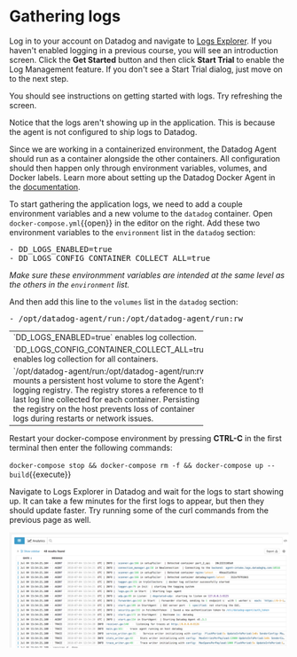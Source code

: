 # Gathering logs
Log in to your account on Datadog and navigate to <a href="https://app.datadoghq.com/logs" target="_datadog">Logs Explorer</a>. If you haven't enabled logging in a previous course, you will see an introduction screen. Click the **Get Started** button and then click **Start Trial** to enable the Log Management feature. If you don't see a Start Trial dialog, just move on to the next step.

You should see instructions on getting started with logs. Try refreshing the screen. 

Notice that the logs aren't showing up in the application. This is because the agent is not configured to ship logs to Datadog. 

Since we are working in a containerized environment, the Datadog Agent should run as a container alongside the other containers. All configuration should then happen only through environment variables, volumes, and Docker labels. Learn more about setting up the Datadog Docker Agent in the <a href="https://docs.datadoghq.com/agent/docker" target="_datadog">documentation</a>.

To start gathering the application logs, we need to add a couple environment variables and a new volume to the `datadog` container. Open `docker-compose.yml`{{open}} in the editor on the right. Add these two environment variables to the `environment` list in the `datadog` section:
  
<pre class="file" data-target="clipboard">
- DD_LOGS_ENABLED=true
- DD_LOGS_CONFIG_CONTAINER_COLLECT_ALL=true
</pre>

  _Make sure these environmment variables are intended at the same level as the others in the `environment` list._

And then add this line to the `volumes` list in the `datadog` section:

<pre class="file" data-target="clipboard">
- /opt/datadog-agent/run:/opt/datadog-agent/run:rw
</pre>

<table style="max-width:350px">
<tr><td>
`DD_LOGS_ENABLED=true` enables log collection. 
</td></tr>
<tr><td>
`DD_LOGS_CONFIG_CONTAINER_COLLECT_ALL=true` enables log collection for all containers.
</td></tr>
<tr><td>
`/opt/datadog-agent/run:/opt/datadog-agent/run:rw` mounts a persistent host volume to store the Agent's logging registry. The registry stores a reference to the last log line collected for each container.  Persisting the registry on the host prevents loss of container logs during restarts or network issues.
</td></tr>
</table>

Restart your docker-compose environment by pressing **CTRL-C** in the first terminal then enter the following commands:

`docker-compose stop && docker-compose rm -f && docker-compose up --build`{{execute}}

Navigate to Logs Explorer in Datadog and wait for the logs to start showing up. It can take a few minutes for the first logs to appear, but then they should update faster. Try running some of the curl commands from the previous page as well.

![Log flow](exampleapp/assets/log_flow.png)